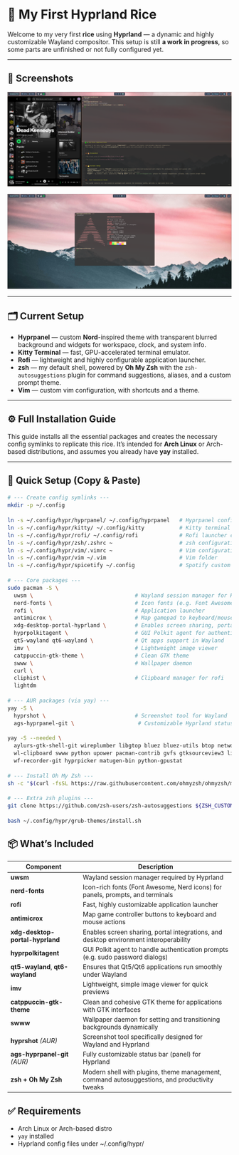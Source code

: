 # 🌿 My First Hyprland Rice

Welcome to my very first **rice** using **Hyprland** — a dynamic and highly customizable Wayland compositor.
This setup is still **a work in progress**, so some parts are unfinished or not fully configured yet.

---

## 🎨 Screenshots

![My first rice 2](resources/My_first_rice_4.png)

![My first rice 4](resources/My_first_rice_2.png)

---

## 🗂️ Current Setup

- **Hyprpanel** — custom **Nord**-inspired theme with transparent blurred background and widgets for workspace, clock, and system info.
- **Kitty Terminal** — fast, GPU-accelerated terminal emulator.
- **Rofi** — lightweight and highly configurable application launcher.
- **zsh** — my default shell, powered by **Oh My Zsh** with the `zsh-autosuggestions` plugin for command suggestions, aliases, and a custom prompt theme.
- **Vim** — custom vim configuration, with shortcuts and a theme.

---

## ⚙️ Full Installation Guide

This guide installs all the essential packages and creates the necessary config symlinks to replicate this rice.
It’s intended for **Arch Linux** or Arch-based distributions, and assumes you already have **yay** installed.

---

## 🚀 Quick Setup (Copy & Paste)

```bash
# --- Create config symlinks ---
mkdir -p ~/.config

ln -s ~/.config/hypr/hyprpanel/ ~/.config/hyprpanel   # Hyprpanel config
ln -s ~/.config/hypr/kitty/ ~/.config/kitty           # Kitty terminal config
ln -s ~/.config/hypr/rofi/ ~/.config/rofi             # Rofi launcher config
ln -s ~/.config/hypr/zsh/.zshrc ~                     # zsh configuration file
ln -s ~/.config/hypr/vim/.vimrc ~                     # Vim configuration file
ln -s ~/.config/hypr/vim ~/.vim                       # Vim folder
ln -s ~/.config/hypr/spicetify ~/.config              # Spotify custom themes

# --- Core packages ---
sudo pacman -S \
  uwsm \                                # Wayland session manager for Hyprland
  nerd-fonts \                          # Icon fonts (e.g. Font Awesome)
  rofi \                                # Application launcher
  antimicrox \                          # Map gamepad to keyboard/mouse
  xdg-desktop-portal-hyprland \         # Enables screen sharing, portals, etc.
  hyprpolkitagent \                     # GUI Polkit agent for authentication prompts
  qt5-wayland qt6-wayland \             # Qt apps support in Wayland
  imv \                                 # Lightweight image viewer
  catppuccin-gtk-theme \                # Clean GTK theme
  swww \                                # Wallpaper daemon
  curl \
  cliphist \                            # Clipboard manager for rofi
  lightdm

# --- AUR packages (via yay) ---
yay -S \
  hyprshot \                            # Screenshot tool for Wayland
  ags-hyprpanel-git \                    # Customizable Hyprland status bar

yay -S --needed \
  aylurs-gtk-shell-git wireplumber libgtop bluez bluez-utils btop networkmanager dart-sass \
  wl-clipboard swww python upower pacman-contrib gvfs gtksourceview3 libsoup3 \
  wf-recorder-git hyprpicker matugen-bin python-gpustat

# --- Install Oh My Zsh ---
sh -c "$(curl -fsSL https://raw.githubusercontent.com/ohmyzsh/ohmyzsh/master/tools/install.sh)"

# --- Extra zsh plugins ---
git clone https://github.com/zsh-users/zsh-autosuggestions ${ZSH_CUSTOM:-~/.oh-my-zsh/custom}/plugins/zsh-autosuggestions

bash ~/.config/hypr/grub-themes/install.sh
```

## 📦 What’s Included

| Component                      | Description                                                                                  |
|--------------------------------|----------------------------------------------------------------------------------------------|
| **uwsm**                       | Wayland session manager required by Hyprland                                                 |
| **nerd-fonts**                 | Icon-rich fonts (Font Awesome, Nerd icons) for panels, prompts, and terminals                |
| **rofi**                       | Fast, highly customizable application launcher                                               |
| **antimicrox**                 | Map game controller buttons to keyboard and mouse actions                                    |
| **xdg-desktop-portal-hyprland** | Enables screen sharing, portal integrations, and desktop environment interoperability       |
| **hyprpolkitagent**            | GUI Polkit agent to handle authentication prompts (e.g. sudo password dialogs)               |
| **qt5-wayland**, **qt6-wayland** | Ensures that Qt5/Qt6 applications run smoothly under Wayland                                |
| **imv**                        | Lightweight, simple image viewer for quick previews                                          |
| **catppuccin-gtk-theme**       | Clean and cohesive GTK theme for applications with GTK interfaces                            |
| **swww**                       | Wallpaper daemon for setting and transitioning backgrounds dynamically                       |
| **hyprshot** *(AUR)*           | Screenshot tool specifically designed for Wayland and Hyprland                               |
| **ags-hyprpanel-git** *(AUR)*  | Fully customizable status bar (panel) for Hyprland                                           |
| **zsh + Oh My Zsh**            | Modern shell with plugins, theme management, command autosuggestions, and productivity tweaks |

## ✅ Requirements
- Arch Linux or Arch-based distro
- `yay` installed
- Hyprland config files under ~/.config/hypr/
